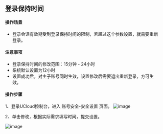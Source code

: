 
## 登录保持时间

####  操作场景 

* 登录会话有效期受到登录保持时间的限制，若超过这个参数设置，就需要重新登录。


####  注意事项 

* 登录保持时间的修改范围：15分钟 - 24小时
* 系统默认设置为12小时
* 设置成功后，对主子账号同时生效，设置修改后需要退出重新登录，方可生效。

####  操作步骤 

 1、登录UCloud控制台，进入 账号安全-安全设置 页面。
 ![image](https://user-images.githubusercontent.com/107971405/204269669-b9c4780d-4399-402f-a237-aee770e526a6.png)

 2、单击修改，根据实际需求填写时间，提交设置。
 
 ![image](https://user-images.githubusercontent.com/107971405/204269722-354855e8-e6e1-415c-9945-4c6019f35ac8.png)

